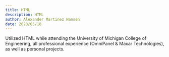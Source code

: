 ```yaml
---
title: HTML
description: HTML
author: Alexander Martinez Hansen
date: 2023/05/18
---
```


Utilized HTML while attending the University of Michigan College of Engineering, all professional experience (OmniPanel & Maxar Technologies), as well as personal projects.
